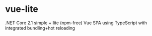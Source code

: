 # vue-lite
.NET Core 2.1 simple + lite (npm-free) Vue SPA using TypeScript with integrated bundling+hot reloading
